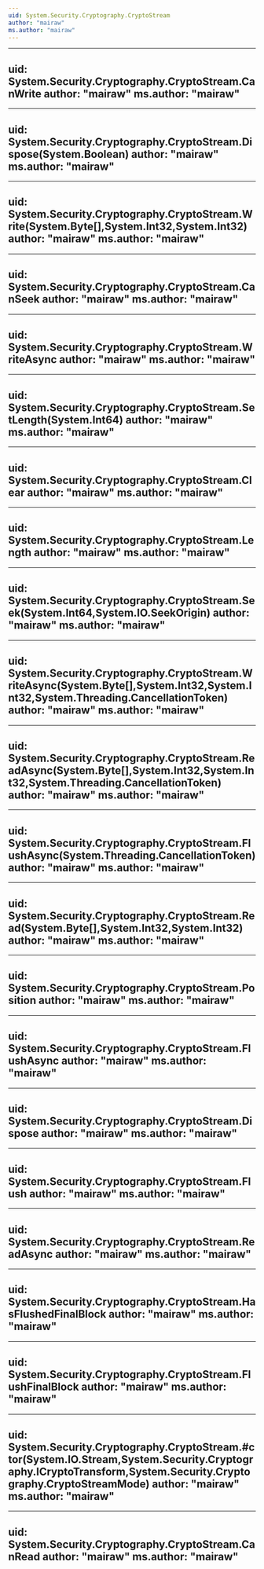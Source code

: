 ```yaml
---
uid: System.Security.Cryptography.CryptoStream
author: "mairaw"
ms.author: "mairaw"
---
```


---
uid: System.Security.Cryptography.CryptoStream.CanWrite
author: "mairaw"
ms.author: "mairaw"
---

---
uid: System.Security.Cryptography.CryptoStream.Dispose(System.Boolean)
author: "mairaw"
ms.author: "mairaw"
---

---
uid: System.Security.Cryptography.CryptoStream.Write(System.Byte[],System.Int32,System.Int32)
author: "mairaw"
ms.author: "mairaw"
---

---
uid: System.Security.Cryptography.CryptoStream.CanSeek
author: "mairaw"
ms.author: "mairaw"
---

---
uid: System.Security.Cryptography.CryptoStream.WriteAsync
author: "mairaw"
ms.author: "mairaw"
---

---
uid: System.Security.Cryptography.CryptoStream.SetLength(System.Int64)
author: "mairaw"
ms.author: "mairaw"
---

---
uid: System.Security.Cryptography.CryptoStream.Clear
author: "mairaw"
ms.author: "mairaw"
---

---
uid: System.Security.Cryptography.CryptoStream.Length
author: "mairaw"
ms.author: "mairaw"
---

---
uid: System.Security.Cryptography.CryptoStream.Seek(System.Int64,System.IO.SeekOrigin)
author: "mairaw"
ms.author: "mairaw"
---

---
uid: System.Security.Cryptography.CryptoStream.WriteAsync(System.Byte[],System.Int32,System.Int32,System.Threading.CancellationToken)
author: "mairaw"
ms.author: "mairaw"
---

---
uid: System.Security.Cryptography.CryptoStream.ReadAsync(System.Byte[],System.Int32,System.Int32,System.Threading.CancellationToken)
author: "mairaw"
ms.author: "mairaw"
---

---
uid: System.Security.Cryptography.CryptoStream.FlushAsync(System.Threading.CancellationToken)
author: "mairaw"
ms.author: "mairaw"
---

---
uid: System.Security.Cryptography.CryptoStream.Read(System.Byte[],System.Int32,System.Int32)
author: "mairaw"
ms.author: "mairaw"
---

---
uid: System.Security.Cryptography.CryptoStream.Position
author: "mairaw"
ms.author: "mairaw"
---

---
uid: System.Security.Cryptography.CryptoStream.FlushAsync
author: "mairaw"
ms.author: "mairaw"
---

---
uid: System.Security.Cryptography.CryptoStream.Dispose
author: "mairaw"
ms.author: "mairaw"
---

---
uid: System.Security.Cryptography.CryptoStream.Flush
author: "mairaw"
ms.author: "mairaw"
---

---
uid: System.Security.Cryptography.CryptoStream.ReadAsync
author: "mairaw"
ms.author: "mairaw"
---

---
uid: System.Security.Cryptography.CryptoStream.HasFlushedFinalBlock
author: "mairaw"
ms.author: "mairaw"
---

---
uid: System.Security.Cryptography.CryptoStream.FlushFinalBlock
author: "mairaw"
ms.author: "mairaw"
---

---
uid: System.Security.Cryptography.CryptoStream.#ctor(System.IO.Stream,System.Security.Cryptography.ICryptoTransform,System.Security.Cryptography.CryptoStreamMode)
author: "mairaw"
ms.author: "mairaw"
---

---
uid: System.Security.Cryptography.CryptoStream.CanRead
author: "mairaw"
ms.author: "mairaw"
---
